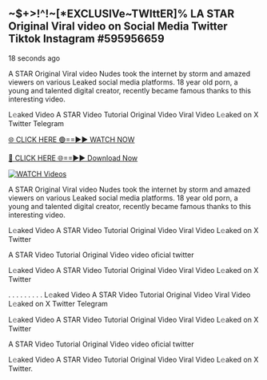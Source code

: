 ## ~$+>!^!~[*EXCLUSIVe~TWIttER]% LA STAR Original Viral video on Social Media Twitter Tiktok Instagram #595956659

18 seconds ago

A STAR Original Viral video Nudes took the internet by storm and amazed viewers on various Leaked social media platforms. 18 year old porn, a young and talented digital creator, recently became famous thanks to this interesting video.

L𝚎aked Video A STAR Video Tutorial Original Video Viral Video L𝚎aked on X Twitter Telegram

[🌐 CLICK HERE 🟢==►► WATCH NOW](https://cutt.ly/te57wshS)

[🔴 CLICK HERE 🌐==►► Download Now](https://cutt.ly/te57wshS)

[![WATCH Videos](https://i.imgur.com/dJHk4Zq.gif)](https://cutt.ly/te57wshS)

A STAR Original Viral video Nudes took the internet by storm and amazed viewers on various Leaked social media platforms. 18 year old porn, a young and talented digital creator, recently became famous thanks to this interesting video.

L𝚎aked Video A STAR Video Tutorial Original Video Viral Video L𝚎aked on X Twitter

A STAR Video Tutorial Original Video video oficial twitter

L𝚎aked Video A STAR Video Tutorial Original Video Viral Video L𝚎aked on X Twitter

. . . . . . . . . L𝚎aked Video A STAR Video Tutorial Original Video Viral Video L𝚎aked on X Twitter Telegram

L𝚎aked Video A STAR Video Tutorial Original Video Viral Video L𝚎aked on X Twitter

A STAR Video Tutorial Original Video video oficial twitter

L𝚎aked Video A STAR Video Tutorial Original Video Viral Video L𝚎aked on X Twitter.
